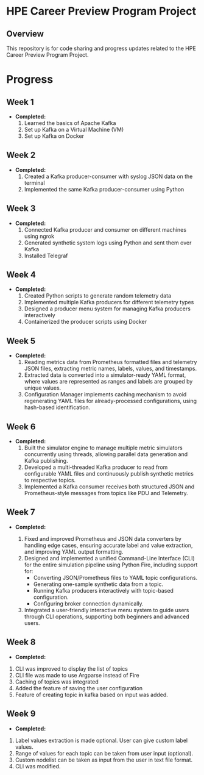 # HPE Career Preview Program Project
## Overview
This repository is for code sharing and progress updates related to the HPE Career Preview Program Project.

# Progress
## Week 1
- **Completed:**
  1. Learned the basics of Apache Kafka
  2. Set up Kafka on a Virtual Machine (VM)
  3. Set up Kafka on Docker

## Week 2
- **Completed:**
  1. Created a Kafka producer-consumer with syslog JSON data on the terminal
  2. Implemented the same Kafka producer-consumer using Python
## Week 3
- **Completed:**
  1. Connected Kafka producer and consumer on different machines using ngrok
  2. Generated synthetic system logs using Python and sent them over Kafka
  3. Installed Telegraf
     
## Week 4
- **Completed:**
  1. Created Python scripts to generate random telemetry data
  2. Implemented multiple Kafka producers for different telemetry types
  3. Designed a producer menu system for managing Kafka producers interactively
  4. Containerized the producer scripts using Docker

## Week 5
- **Completed:**
  1. Reading metrics data from Prometheus formatted files and telemetry JSON files, extracting metric names, labels, values, and timestamps.
  2. Extracted data is converted into a simulator-ready YAML format, where values are represented as ranges and labels are grouped by unique values.
  3. Configuration Manager implements caching mechanism to avoid regenerating YAML files for already-processed configurations, using hash-based identification.
  
## Week 6
- **Completed:**
  1. Built the simulator engine to manage multiple metric simulators concurrently using threads, allowing parallel data generation and Kafka publishing.
  2. Developed a multi-threaded Kafka producer to read from configurable YAML files and continuously publish synthetic metrics to respective topics.
  3. Implemented a Kafka consumer receives both structured JSON and Prometheus-style messages from topics like PDU and Telemetry.

## Week 7

* **Completed:**

  1. Fixed and improved Prometheus and JSON data converters by handling edge cases, ensuring accurate label and value extraction, and improving YAML output formatting.
  2. Designed and implemented a unified Command-Line Interface (CLI) for the entire simulation pipeline using Python Fire, including support for:
     * Converting JSON/Prometheus files to YAML topic configurations.
     * Generating one-sample synthetic data from a topic.
     * Running Kafka producers interactively with topic-based configuration.
     * Configuring broker connection dynamically.
  3. Integrated a user-friendly interactive menu system to guide users through CLI operations, supporting both beginners and advanced users.
 

  
## Week 8

* **Completed:**

1. CLI was improved to display the list of topics
2. CLI file was made to use Argparse instead of Fire
3. Caching of topics was integrated
4. Added the feature of saving the user configuration
5. Feature of creating topic in kafka based on input was added.



 ## Week 9

* **Completed:**

1. Label values extraction is made optional. User can give custom label values.
2. Range of values for each topic can be taken from user input (optional).
3. Custom nodelist can be taken as input from the user in text file format.
4. CLI was modified.   
